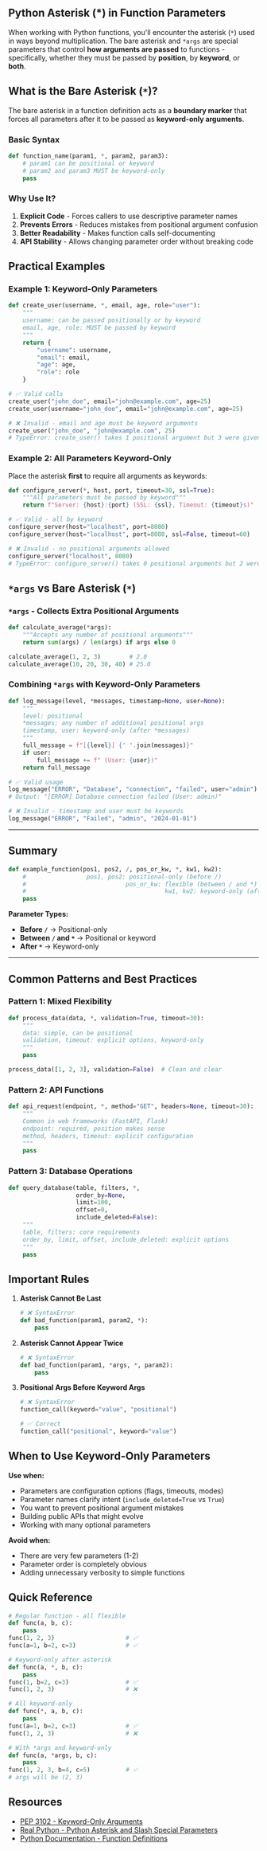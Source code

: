 ## Python Asterisk (\*) in Function Parameters

When working with Python functions, you'll encounter the asterisk (`*`) used in ways beyond multiplication. The bare asterisk and `*args` are special parameters that control **how arguments are passed** to functions - specifically, whether they must be passed by **position**, by **keyword**, or **both**.

## What is the Bare Asterisk (`*`)?

The bare asterisk in a function definition acts as a **boundary marker** that forces all parameters after it to be passed as **keyword-only arguments**.

### Basic Syntax

```python
def function_name(param1, *, param2, param3):
    # param1 can be positional or keyword
    # param2 and param3 MUST be keyword-only
    pass
```

### Why Use It?

1. **Explicit Code** - Forces callers to use descriptive parameter names
2. **Prevents Errors** - Reduces mistakes from positional argument confusion
3. **Better Readability** - Makes function calls self-documenting
4. **API Stability** - Allows changing parameter order without breaking code

## Practical Examples

### Example 1: Keyword-Only Parameters

```python
def create_user(username, *, email, age, role="user"):
    """
    username: can be passed positionally or by keyword
    email, age, role: MUST be passed by keyword
    """
    return {
        "username": username,
        "email": email,
        "age": age,
        "role": role
    }

# ✅ Valid calls
create_user("john_doe", email="john@example.com", age=25)
create_user(username="john_doe", email="john@example.com", age=25)

# ❌ Invalid - email and age must be keyword arguments
create_user("john_doe", "john@example.com", 25)
# TypeError: create_user() takes 1 positional argument but 3 were given
```

### Example 2: All Parameters Keyword-Only

Place the asterisk **first** to require all arguments as keywords:

```python
def configure_server(*, host, port, timeout=30, ssl=True):
    """All parameters must be passed by keyword"""
    return f"Server: {host}:{port} (SSL: {ssl}, Timeout: {timeout}s)"

# ✅ Valid - all by keyword
configure_server(host="localhost", port=8080)
configure_server(host="localhost", port=8080, ssl=False, timeout=60)

# ❌ Invalid - no positional arguments allowed
configure_server("localhost", 8080)
# TypeError: configure_server() takes 0 positional arguments but 2 were given
```

## `*args` vs Bare Asterisk (`*`)

### `*args` - Collects Extra Positional Arguments

```python
def calculate_average(*args):
    """Accepts any number of positional arguments"""
    return sum(args) / len(args) if args else 0

calculate_average(1, 2, 3)        # 2.0
calculate_average(10, 20, 30, 40) # 25.0
```

### Combining `*args` with Keyword-Only Parameters

```python
def log_message(level, *messages, timestamp=None, user=None):
    """
    level: positional
    *messages: any number of additional positional args
    timestamp, user: keyword-only (after *messages)
    """
    full_message = f"[{level}] {' '.join(messages)}"
    if user:
        full_message += f" (User: {user})"
    return full_message

# ✅ Valid usage
log_message("ERROR", "Database", "connection", "failed", user="admin")
# Output: "[ERROR] Database connection failed (User: admin)"

# ❌ Invalid - timestamp and user must be keywords
log_message("ERROR", "Failed", "admin", "2024-01-01")
```

---

## Summary

```python
def example_function(pos1, pos2, /, pos_or_kw, *, kw1, kw2):
    #                 pos1, pos2: positional-only (before /)
    #                            pos_or_kw: flexible (between / and *)
    #                                       kw1, kw2: keyword-only (after *)
    pass
```

**Parameter Types:**

- **Before `/`** → Positional-only
- **Between `/` and `*`** → Positional or keyword
- **After `*`** → Keyword-only

---

## Common Patterns and Best Practices

### Pattern 1: Mixed Flexibility

```python
def process_data(data, *, validation=True, timeout=30):
    """
    data: simple, can be positional
    validation, timeout: explicit options, keyword-only
    """
    pass

process_data([1, 2, 3], validation=False)  # Clean and clear
```

### Pattern 2: API Functions

```python
def api_request(endpoint, *, method="GET", headers=None, timeout=30):
    """
    Common in web frameworks (FastAPI, Flask)
    endpoint: required, position makes sense
    method, headers, timeout: explicit configuration
    """
    pass
```

### Pattern 3: Database Operations

```python
def query_database(table, filters, *,
                   order_by=None,
                   limit=100,
                   offset=0,
                   include_deleted=False):
    """
    table, filters: core requirements
    order_by, limit, offset, include_deleted: explicit options
    """
    pass
```

## Important Rules

1. **Asterisk Cannot Be Last**

   ```python
   # ❌ SyntaxError
   def bad_function(param1, param2, *):
       pass
   ```

2. **Asterisk Cannot Appear Twice**

   ```python
   # ❌ SyntaxError
   def bad_function(param1, *args, *, param2):
       pass
   ```

3. **Positional Args Before Keyword Args**

   ```python
   # ❌ SyntaxError
   function_call(keyword="value", "positional")

   # ✅ Correct
   function_call("positional", keyword="value")
   ```

## When to Use Keyword-Only Parameters

**Use when:**

- Parameters are configuration options (flags, timeouts, modes)
- Parameter names clarify intent (`include_deleted=True` vs `True`)
- You want to prevent positional argument mistakes
- Building public APIs that might evolve
- Working with many optional parameters

**Avoid when:**

- There are very few parameters (1-2)
- Parameter order is completely obvious
- Adding unnecessary verbosity to simple functions

## Quick Reference

```python
# Regular function - all flexible
def func(a, b, c):
    pass
func(1, 2, 3)                    # ✅
func(a=1, b=2, c=3)              # ✅

# Keyword-only after asterisk
def func(a, *, b, c):
    pass
func(1, b=2, c=3)                # ✅
func(1, 2, 3)                    # ❌

# All keyword-only
def func(*, a, b, c):
    pass
func(a=1, b=2, c=3)              # ✅
func(1, 2, 3)                    # ❌

# With *args and keyword-only
def func(a, *args, b, c):
    pass
func(1, 2, 3, b=4, c=5)          # ✅
# args will be (2, 3)
```

## Resources

- [PEP 3102 - Keyword-Only Arguments](https://peps.python.org/pep-3102/)
- [Real Python - Python Asterisk and Slash Special Parameters](https://realpython.com/python-asterisk-and-slash-special-parameters/)
- [Python Documentation - Function Definitions](https://docs.python.org/3/reference/compound_stmts.html#function-definitions)
